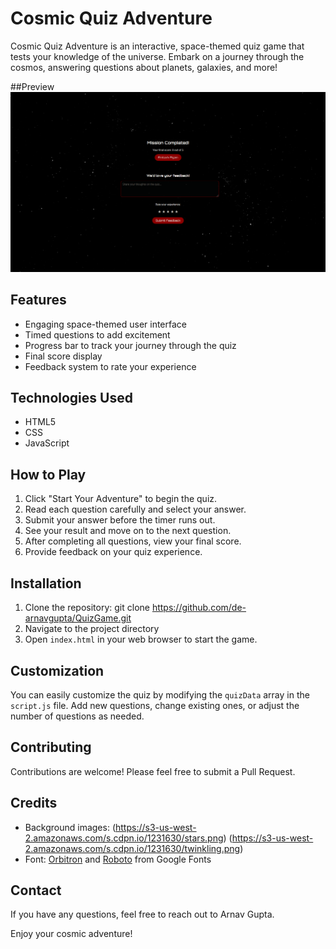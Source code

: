 # Cosmic Quiz Adventure

Cosmic Quiz Adventure is an interactive, space-themed quiz game that tests your knowledge of the universe. Embark on a journey through the cosmos, answering questions about planets, galaxies, and more!

##Preview
![Cosmic Quiz Adventure](/img/preview.png)

## Features

- Engaging space-themed user interface
- Timed questions to add excitement
- Progress bar to track your journey through the quiz
- Final score display
- Feedback system to rate your experience

## Technologies Used

- HTML5
- CSS
- JavaScript

## How to Play

1. Click "Start Your Adventure" to begin the quiz.
2. Read each question carefully and select your answer.
3. Submit your answer before the timer runs out.
4. See your result and move on to the next question.
5. After completing all questions, view your final score.
6. Provide feedback on your quiz experience.

## Installation

1. Clone the repository: git clone https://github.com/de-arnavgupta/QuizGame.git
2. Navigate to the project directory
3. Open `index.html` in your web browser to start the game.

## Customization

You can easily customize the quiz by modifying the `quizData` array in the `script.js` file. Add new questions, change existing ones, or adjust the number of questions as needed.

## Contributing

Contributions are welcome! Please feel free to submit a Pull Request.

## Credits

- Background images: (https://s3-us-west-2.amazonaws.com/s.cdpn.io/1231630/stars.png) (https://s3-us-west-2.amazonaws.com/s.cdpn.io/1231630/twinkling.png)
- Font: [Orbitron](https://fonts.google.com/specimen/Orbitron) and [Roboto](https://fonts.google.com/specimen/Roboto) from Google Fonts

## Contact

If you have any questions, feel free to reach out to Arnav Gupta.

Enjoy your cosmic adventure!
